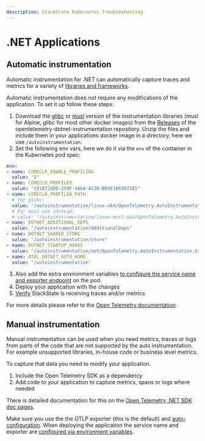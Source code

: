 ```yaml
---
description: StackState Kubernetes Troubleshooting
---
```


# .NET Applications

## Automatic instrumentation

Automatic instrumentation for .NET can automatically capture traces and metrics for a variety of [libraries and frameworks](https://github.com/open-telemetry/opentelemetry-dotnet-instrumentation/blob/main/docs/internal/instrumentation-libraries.md).

Automatic instrumentation does not require any modifications of the application. To set it up follow these steps:

1. Download the [glibc](https://github.com/open-telemetry/opentelemetry-dotnet-instrumentation/releases/latest/download/opentelemetry-dotnet-instrumentation-linux-glibc.zip) or [musl](https://github.com/open-telemetry/opentelemetry-dotnet-instrumentation/releases/latest/download/opentelemetry-dotnet-instrumentation-linux-musl.zip) version of the instrumentation libraries (musl for Alpine, glibc for most other docker images) from the [Releases](https://github.com/open-telemetry/opentelemetry-java-instrumentation/releases) of the opentelemetry-dotnet-instrumentation repository. Unzip the files and include them in your applications docker image in a directory, here we use `/autoinstrumentation`.
2. Set the following env vars, here we do it via the `env` of the container in the Kubernetes pod spec:
```yaml
env: 
- name: CORECLR_ENABLE_PROFILING
  value: "1"
- name: CORECLR_PROFILER
  value: "{918728DD-259F-4A6A-AC2B-B85E1B658318}"
- name: CORECLR_PROFILER_PATH
  # for glibc:
  value: "/autoinstrumentation/linux-x64/OpenTelemetry.AutoInstrumentation.Native.so"
  # For musl use instead:
  # value: "/autoinstrumentation/linux-musl-x64/OpenTelemetry.AutoInstrumentation.Native.so"
- name: DOTNET_ADDITIONAL_DEPS
  value: "/autoinstrumentation/AdditionalDeps"
- name: DOTNET_SHARED_STORE
  value: "/autoinstrumentation/store"
- name: DOTNET_STARTUP_HOOKS
  value: "/autoinstrumentation/net/OpenTelemetry.AutoInstrumentation.StartupHook.dll"
- name: OTEL_DOTNET_AUTO_HOME
  value: "/autoinstrumentation"
```
3. Also add the extra environment variables [to configure the service name and exporter endpoint](./sdk-exporter-config.md) on the pod.
4. Deploy your application with the changes
5. [Verify](./verify.md) StackState is receiving traces and/or metrics

For more details please refer to the [Open Telemetry documentation](https://opentelemetry.io/docs/languages/java/automatic/). 

## Manual instrumentation

Manual instrumentation can be used when you need metrics, traces or logs from parts of the code that are not supported by the auto instrumentation. For example unsupported libraries, in-house code or business level metrics. 

To capture that data you need to modify your application. 
1. Include the Open Telemetry SDK as a dependency
2. Add code to your application to capture metrics, spans or logs where needed

There is detailed documentation for this on the [Open Telemetry .NET SDK doc pages](https://opentelemetry.io/docs/languages/net/instrumentation/). 

Make sure you use the the OTLP exporter (this is the default) and [auto-configuration](https://opentelemetry.io/docs/languages/java/instrumentation/#autoconfiguration). When deploying the application the service name and exporter are [configured via environment variables](./sdk-exporter-config.md).

## 